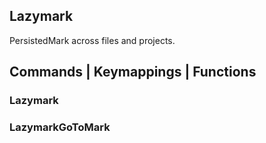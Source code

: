 ## Lazymark

PersistedMark across files and projects.

## Commands | Keymappings | Functions

### Lazymark

### LazymarkGoToMark

